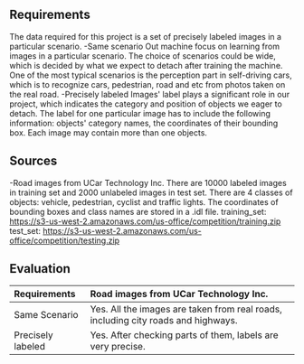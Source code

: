 ## Requirements ##
The data required for this project is a set of precisely labeled images in a particular scenario. 
-Same scenario
Out machine focus on learning from images in a particular scenario. The choice of scenarios could be wide, which is decided by what we expect to detach after training the machine. One of the most typical scenarios is the perception part in self-driving cars, which is to recognize cars, pedestrian, road and etc from photos taken on the real road.
-Precisely labeled 
 Images' label plays a significant role in our project, which indicates the category and position of objects we eager to detach. The label for one particular image has to include the following information: objects' category names, the coordinates of their bounding box. Each image may contain more than one objects. 

## Sources ##
-Road images from UCar Technology Inc. 
There are 10000 labeled images in training set and 2000 unlabeled images in test set. There are 4 classes of objects: vehicle, pedestrian, cyclist and traffic lights. The coordinates of bounding boxes and class names are stored in a .idl file.
training_set: https://s3-us-west-2.amazonaws.com/us-office/competition/training.zip
test_set: https://s3-us-west-2.amazonaws.com/us-office/competition/testing.zip

## Evaluation ##
|  Requirements         | Road images from UCar Technology Inc.                                                                      |
| :------------------          | :----------------------------------------------------------------------------------------------------------------|
| Same Scenario        | Yes. All the images are taken from real roads, including city roads and highways.       |  
| Precisely labeled     | Yes. After checking parts of them, labels are very precise.                                            |

